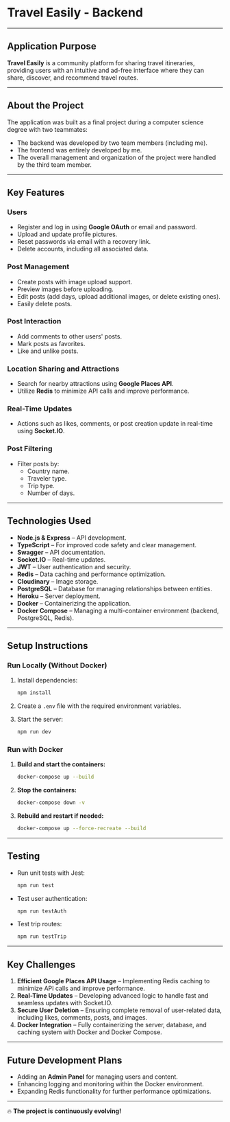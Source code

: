 # **Travel Easily - Backend**

---

## **Application Purpose**

**Travel Easily** is a community platform for sharing travel itineraries, providing users with an intuitive and ad-free interface where they can share, discover, and recommend travel routes.

---

## **About the Project**

The application was built as a final project during a computer science degree with two teammates:

- The backend was developed by two team members (including me).
- The frontend was entirely developed by me.
- The overall management and organization of the project were handled by the third team member.

---

## **Key Features**

### **Users**

- Register and log in using **Google OAuth** or email and password.
- Upload and update profile pictures.
- Reset passwords via email with a recovery link.
- Delete accounts, including all associated data.

### **Post Management**

- Create posts with image upload support.
- Preview images before uploading.
- Edit posts (add days, upload additional images, or delete existing ones).
- Easily delete posts.

### **Post Interaction**

- Add comments to other users' posts.
- Mark posts as favorites.
- Like and unlike posts.

### **Location Sharing and Attractions**

- Search for nearby attractions using **Google Places API**.
- Utilize **Redis** to minimize API calls and improve performance.

### **Real-Time Updates**

- Actions such as likes, comments, or post creation update in real-time using **Socket.IO**.

### **Post Filtering**

- Filter posts by:
  - Country name.
  - Traveler type.
  - Trip type.
  - Number of days.

---

## **Technologies Used**

- **Node.js & Express** – API development.
- **TypeScript** – For improved code safety and clear management.
- **Swagger** – API documentation.
- **Socket.IO** – Real-time updates.
- **JWT** – User authentication and security.
- **Redis** – Data caching and performance optimization.
- **Cloudinary** – Image storage.
- **PostgreSQL** – Database for managing relationships between entities.
- **Heroku** – Server deployment.
- **Docker** – Containerizing the application.
- **Docker Compose** – Managing a multi-container environment (backend, PostgreSQL, Redis).

---

## **Setup Instructions**

### **Run Locally (Without Docker)**

1. Install dependencies:

   ```sh
   npm install
   ```

2. Create a `.env` file with the required environment variables.

3. Start the server:
   ```sh
   npm run dev
   ```

### **Run with Docker**

1. **Build and start the containers:**

   ```sh
   docker-compose up --build
   ```

2. **Stop the containers:**

   ```sh
   docker-compose down -v
   ```

3. **Rebuild and restart if needed:**
   ```sh
   docker-compose up --force-recreate --build
   ```

---

## **Testing**

- Run unit tests with Jest:

  ```sh
  npm run test
  ```

- Test user authentication:

  ```sh
  npm run testAuth
  ```

- Test trip routes:
  ```sh
  npm run testTrip
  ```

---

## **Key Challenges**

1. **Efficient Google Places API Usage** – Implementing Redis caching to minimize API calls and improve performance.
2. **Real-Time Updates** – Developing advanced logic to handle fast and seamless updates with Socket.IO.
3. **Secure User Deletion** – Ensuring complete removal of user-related data, including likes, comments, posts, and images.
4. **Docker Integration** – Fully containerizing the server, database, and caching system with Docker and Docker Compose.

---

## **Future Development Plans**

- Adding an **Admin Panel** for managing users and content.
- Enhancing logging and monitoring within the Docker environment.
- Expanding Redis functionality for further performance optimizations.

---

🔥 **The project is continuously evolving!**
